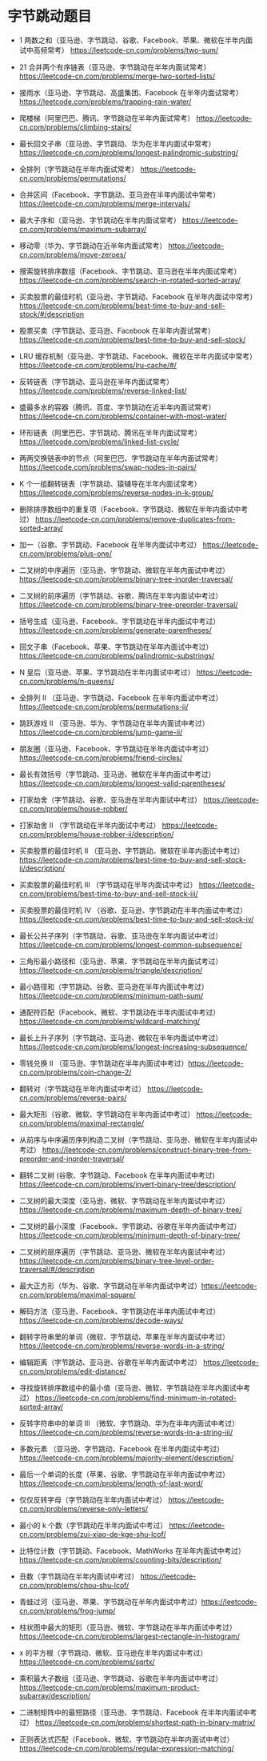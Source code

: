 # 字节跳动题目


* 1 两数之和（亚马逊、字节跳动、谷歌、Facebook、苹果、微软在半年内面试中高频常考） https://leetcode-cn.com/problems/two-sum/
* 21 合并两个有序链表（亚马逊、字节跳动在半年内面试常考） https://leetcode-cn.com/problems/merge-two-sorted-lists/
* 接雨水（亚马逊、字节跳动、高盛集团、Facebook 在半年内面试常考） https://leetcode.com/problems/trapping-rain-water/
* 爬楼梯（阿里巴巴、腾讯、字节跳动在半年内面试常考） https://leetcode-cn.com/problems/climbing-stairs/
* 最长回文子串（亚马逊、字节跳动、华为在半年内面试中常考）https://leetcode-cn.com/problems/longest-palindromic-substring/
* 全排列（字节跳动在半年内面试常考） https://leetcode-cn.com/problems/permutations/
* 合并区间（Facebook、字节跳动、亚马逊在半年内面试中常考） https://leetcode-cn.com/problems/merge-intervals/
* 最大子序和（亚马逊、字节跳动在半年内面试常考） https://leetcode-cn.com/problems/maximum-subarray/
* 移动零（华为、字节跳动在近半年内面试常考） https://leetcode-cn.com/problems/move-zeroes/
* 搜索旋转排序数组（Facebook、字节跳动、亚马逊在半年内面试常考） https://leetcode-cn.com/problems/search-in-rotated-sorted-array/
* 买卖股票的最佳时机（亚马逊、字节跳动、Facebook 在半年内面试中常考） https://leetcode-cn.com/problems/best-time-to-buy-and-sell-stock/#/description
* 股票买卖（字节跳动、亚马逊、Facebook 在半年内面试常考） https://leetcode-cn.com/problems/best-time-to-buy-and-sell-stock/
* LRU 缓存机制（亚马逊、字节跳动、Facebook、微软在半年内面试中常考） https://leetcode-cn.com/problems/lru-cache/#/
* 反转链表（字节跳动、亚马逊在半年内面试常考） https://leetcode.com/problems/reverse-linked-list/
* 盛最多水的容器（腾讯、百度、字节跳动在近半年内面试常考） https://leetcode-cn.com/problems/container-with-most-water/
* 环形链表（阿里巴巴、字节跳动、腾讯在半年内面试常考） https://leetcode.com/problems/linked-list-cycle/
* 两两交换链表中的节点（阿里巴巴、字节跳动在半年内面试常考） https://leetcode.com/problems/swap-nodes-in-pairs/
* K 个一组翻转链表（字节跳动、猿辅导在半年内面试常考）https://leetcode.com/problems/reverse-nodes-in-k-group/

* 删除排序数组中的重复项（Facebook、字节跳动、微软在半年内面试中考过） https://leetcode-cn.com/problems/remove-duplicates-from-sorted-array/
* 加一（谷歌、字节跳动、Facebook 在半年内面试中考过） https://leetcode-cn.com/problems/plus-one/
* 二叉树的中序遍历（亚马逊、字节跳动、微软在半年内面试中考过） https://leetcode-cn.com/problems/binary-tree-inorder-traversal/
* 二叉树的前序遍历（字节跳动、谷歌、腾讯在半年内面试中考过） https://leetcode-cn.com/problems/binary-tree-preorder-traversal/
* 括号生成（亚马逊、Facebook、字节跳动在半年内面试中考过） https://leetcode-cn.com/problems/generate-parentheses/
* 回文子串（Facebook、苹果、字节跳动在半年内面试中考过） https://leetcode-cn.com/problems/palindromic-substrings/
* N 皇后（亚马逊、苹果、字节跳动在半年内面试中考过） https://leetcode-cn.com/problems/n-queens/
* 全排列 II （亚马逊、字节跳动、Facebook 在半年内面试中考过） https://leetcode-cn.com/problems/permutations-ii/
* 跳跃游戏 II （亚马逊、华为、字节跳动在半年内面试中考过） https://leetcode-cn.com/problems/jump-game-ii/
* 朋友圈（亚马逊、Facebook、字节跳动在半年内面试中考过） https://leetcode-cn.com/problems/friend-circles/
* 最长有效括号（字节跳动、亚马逊、微软在半年内面试中考过） https://leetcode-cn.com/problems/longest-valid-parentheses/
* 打家劫舍（字节跳动、谷歌、亚马逊在半年内面试中考过） https://leetcode-cn.com/problems/house-robber/
* 打家劫舍 II （字节跳动在半年内面试中考过） https://leetcode-cn.com/problems/house-robber-ii/description/
* 买卖股票的最佳时机 II （亚马逊、字节跳动、微软在半年内面试中考过） https://leetcode-cn.com/problems/best-time-to-buy-and-sell-stock-ii/description/
* 买卖股票的最佳时机 III （字节跳动在半年内面试中考过） https://leetcode-cn.com/problems/best-time-to-buy-and-sell-stock-iii/
* 买卖股票的最佳时机 IV （谷歌、亚马逊、字节跳动在半年内面试中考过） https://leetcode-cn.com/problems/best-time-to-buy-and-sell-stock-iv/
* 最长公共子序列（字节跳动、谷歌、亚马逊在半年内面试中考过） https://leetcode-cn.com/problems/longest-common-subsequence/
* 三角形最小路径和（亚马逊、苹果、字节跳动在半年内面试考过） https://leetcode-cn.com/problems/triangle/description/
* 最小路径和（字节跳动、谷歌、亚马逊在半年内面试中考过） https://leetcode-cn.com/problems/minimum-path-sum/
* 通配符匹配（Facebook、微软、字节跳动在半年内面试中考过） https://leetcode-cn.com/problems/wildcard-matching/
* 最长上升子序列（字节跳动、亚马逊、微软在半年内面试中考过） https://leetcode-cn.com/problems/longest-increasing-subsequence/
* 零钱兑换 II （亚马逊、字节跳动在半年内面试中考过）https://leetcode-cn.com/problems/coin-change-2/
* 翻转对（字节跳动在半年内面试中考过） https://leetcode-cn.com/problems/reverse-pairs/
* 最大矩形（谷歌、微软、字节跳动在半年内面试中考过） https://leetcode-cn.com/problems/maximal-rectangle/
* 从前序与中序遍历序列构造二叉树（字节跳动、亚马逊、微软在半年内面试中考过） https://leetcode-cn.com/problems/construct-binary-tree-from-preorder-and-inorder-traversal/
* 翻转二叉树 (谷歌、字节跳动、Facebook 在半年内面试中考过) https://leetcode-cn.com/problems/invert-binary-tree/description/
* 二叉树的最大深度（亚马逊、微软、字节跳动在半年内面试中考过） https://leetcode-cn.com/problems/maximum-depth-of-binary-tree/
* 二叉树的最小深度（Facebook、字节跳动、谷歌在半年内面试中考过） https://leetcode-cn.com/problems/minimum-depth-of-binary-tree/
* 二叉树的层序遍历（字节跳动、亚马逊、微软在半年内面试中考过） https://leetcode-cn.com/problems/binary-tree-level-order-traversal/#/description
* 最大正方形（华为、谷歌、字节跳动在半年内面试中考过）https://leetcode-cn.com/problems/maximal-square/
* 解码方法（亚马逊、Facebook、字节跳动在半年内面试中考过） https://leetcode-cn.com/problems/decode-ways/
* 翻转字符串里的单词（微软、字节跳动、苹果在半年内面试中考过） https://leetcode-cn.com/problems/reverse-words-in-a-string/
* 编辑距离（字节跳动、亚马逊、谷歌在半年内面试中考过） https://leetcode-cn.com/problems/edit-distance/
* 寻找旋转排序数组中的最小值（亚马逊、微软、字节跳动在半年内面试中考过） https://leetcode-cn.com/problems/find-minimum-in-rotated-sorted-array/
* 反转字符串中的单词 III （微软、字节跳动、华为在半年内面试中考过） https://leetcode-cn.com/problems/reverse-words-in-a-string-iii/
* 多数元素 （亚马逊、字节跳动、Facebook 在半年内面试中考过） https://leetcode-cn.com/problems/majority-element/description/
* 最后一个单词的长度（苹果、谷歌、字节跳动在半年内面试中考过） https://leetcode-cn.com/problems/length-of-last-word/
* 仅仅反转字母（字节跳动在半年内面试中考过） https://leetcode-cn.com/problems/reverse-only-letters/
* 最小的 k 个数（字节跳动在半年内面试中考过） https://leetcode-cn.com/problems/zui-xiao-de-kge-shu-lcof/
* 比特位计数（字节跳动、Facebook、MathWorks 在半年内面试中考过）https://leetcode-cn.com/problems/counting-bits/description/
* 丑数（字节跳动在半年内面试中考过） https://leetcode-cn.com/problems/chou-shu-lcof/
* 青蛙过河（亚马逊、苹果、字节跳动在半年内面试中考过）https://leetcode-cn.com/problems/frog-jump/
* 柱状图中最大的矩形（亚马逊、微软、字节跳动在半年内面试中考过）https://leetcode-cn.com/problems/largest-rectangle-in-histogram/
* x 的平方根（字节跳动、微软、亚马逊在半年内面试中考过） https://leetcode-cn.com/problems/sqrtx/
* 乘积最大子数组（亚马逊、字节跳动、谷歌在半年内面试中考过） https://leetcode-cn.com/problems/maximum-product-subarray/description/
* 二进制矩阵中的最短路径（亚马逊、字节跳动、Facebook 在半年内面试中考过） https://leetcode-cn.com/problems/shortest-path-in-binary-matrix/
* 正则表达式匹配（Facebook、微软、字节跳动在半年内面试中考过） https://leetcode-cn.com/problems/regular-expression-matching/



































































